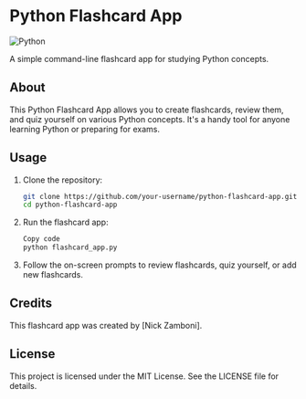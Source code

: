 # Python Flashcard App

![Python](https://img.shields.io/badge/Python-3.8%2B-blue)

A simple command-line flashcard app for studying Python concepts.

## About

This Python Flashcard App allows you to create flashcards, review them, and quiz yourself on various Python concepts. It's a handy tool for anyone learning Python or preparing for exams.

## Usage

1. Clone the repository:
   ```sh
   git clone https://github.com/your-username/python-flashcard-app.git
   cd python-flashcard-app

2. Run the flashcard app:

    ```sh
    Copy code
    python flashcard_app.py

3. Follow the on-screen prompts to review flashcards, quiz yourself, or add new flashcards.

## Credits
This flashcard app was created by [Nick Zamboni].

## License
This project is licensed under the MIT License. See the LICENSE file for details.




